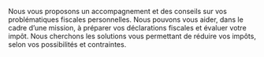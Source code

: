 Nous vous proposons un accompagnement et des conseils sur vos problématiques fiscales personnelles. Nous pouvons vous aider, dans le cadre d’une mission, à préparer vos déclarations fiscales et évaluer votre impôt. Nous cherchons les solutions vous permettant de réduire vos impôts, selon vos possibilités et contraintes.
